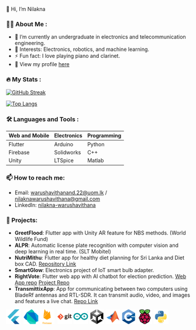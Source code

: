 👋 Hi, I’m Nilakna

### :woman_technologist: About Me :
- 🌱 I’m currently an undergraduate in electronics and telecommunication engineering.
- 🤖 Interests: Electronics, robotics, and machine learning.
- ⚡ Fun fact: I love playing piano and clarinet.
- 🔗 View my profile [here](https://nilaknaw.github.io)

<!---
NilaknaW/NilaknaW is a ✨ special ✨ repository because its `README.md` (this file) appears on your GitHub profile.
You can click the Preview link to take a look at your changes.
--->
### :fire: My Stats :
[![GitHub Streak](http://github-readme-streak-stats.herokuapp.com?user=NilaknaW&theme=dark&background=000000)](https://git.io/streak-stats)
<!---
[![Top Langs](https://github-readme-stats.vercel.app/api/top-langs/?username=NilaknaW&theme=dark&background=000000)](https://github.com/anuraghazra/github-readme-stats)
--->
[![Top Langs](https://github-readme-stats.vercel.app/api/top-langs/?username=NilaknaW&layout=compact&theme=vision-friendly-dark)](https://github.com/anuraghazra/github-readme-stats)


### :hammer_and_wrench: Languages and Tools :

| Web and Mobile | Electronics | Programming |
|-----|-----|----|
| Flutter | Arduino | Python |
| Firebase | Solidworks | C++ |
| Unity | LTSpice | Matlab |

### 📫 How to reach me:
- Email: warushavithanand.22@uom.lk / nilaknawarushavithana@gmail.com
- LinkedIn: [nilakna-warushavithana](https://www.linkedin.com/in/nilakna-warushavithana/)

### 🚀 Projects:
- **GreetFlood**: Flutter app with Unity AR feature for NBS methods. (World Wildlife Fund)
- **ALPR**: Automatic license plate recognition with computer vision and deep learning in real time. (SLT Mobitel)
- **NutriMithu**: Flutter app for healthy diet planning for Sri Lanka and Diet box CAD. [Repository Link](https://github.com/Platinum-Saber/Mecha_24)
- **SmartGlow**: Electronics project of IoT smart bulb adapter.
- **RightVote**: Flutter web app with AI chatbot for election prediction. [Web App repo](https://github.com/NilaknaW/llminator-app) [Project Repo](https://github.com/NaveenSanjaya/098_LLMinators)
- **TransmittixApp**: App for communicating between two computers using BladeRf antennas and RTL-SDR. It can transmit audio, video, and images and features a live chat. [Repo Link](https://github.com/NilaknaW/TransmittixApp)

<div>
  <img src="https://github.com/devicons/devicon/blob/master/icons/flutter/flutter-original.svg" title="Flutter" alt="Flutter" width="40" height="40"/>&nbsp;
  <img src="https://github.com/devicons/devicon/blob/master/icons/dart/dart-original.svg" title="Dart" **alt="Dart" width="40" height="40"/>
  <img src="https://github.com/devicons/devicon/blob/master/icons/firebase/firebase-plain-wordmark.svg" title="Firebase" alt="Firebase" width="40" height="40"/>&nbsp;
  <img src="https://github.com/devicons/devicon/blob/master/icons/git/git-original-wordmark.svg" title="Git" **alt="Git" width="40" height="40"/>
  <img src="https://github.com/devicons/devicon/blob/master/icons/arduino/arduino-original.svg" title="Arduino" **alt="Arduino" width="40" height="40"/>
  <img src="https://github.com/devicons/devicon/blob/master/icons/unity/unity-original.svg" title="Unity" **alt="Unity" width="40" height="40"/>
  <img src="https://github.com/devicons/devicon/blob/master/icons/matlab/matlab-original.svg" title="Matlab" **alt="Matlab" width="40" height="40"/>
  <img src="https://github.com/devicons/devicon/blob/master/icons/cplusplus/cplusplus-original.svg" title="CPP" **alt="CPP" width="40" height="40"/>
  <img src="https://github.com/devicons/devicon/blob/master/icons/raspberrypi/raspberrypi-original.svg" title="RaspberryPi" **alt="RaspberryPi" width="40" height="40"/>
  <img src="https://github.com/devicons/devicon/blob/master/icons/python/python-original.svg" title="Python" **alt="Python" width="40" height="40"/>
</div>

<!---
  <img src="https://github.com/devicons/devicon/blob/master/icons/java/java-original-wordmark.svg" title="Java" alt="Java" width="40" height="40"/>&nbsp;
  <img src="https://github.com/devicons/devicon/blob/master/icons/react/react-original-wordmark.svg" title="React" alt="React" width="40" height="40"/>&nbsp;
  <img src="https://github.com/devicons/devicon/blob/master/icons/spring/spring-original-wordmark.svg" title="Spring" alt="Spring" width="40" height="40"/>&nbsp;
  <img src="https://github.com/devicons/devicon/blob/master/icons/materialui/materialui-original.svg" title="Material UI" alt="Material UI" width="40" height="40"/>&nbsp;
  <img src="https://github.com/devicons/devicon/blob/master/icons/redux/redux-original.svg" title="Redux" alt="Redux " width="40" height="40"/>&nbsp;
  <img src="https://github.com/devicons/devicon/blob/master/icons/gatsby/gatsby-original.svg" title="Gatsby"  alt="Gatsby" width="40" height="40"/>&nbsp;
  <img src="https://github.com/devicons/devicon/blob/master/icons/javascript/javascript-original.svg" title="JavaScript" alt="JavaScript" width="40" height="40"/>&nbsp
  <img src="https://github.com/devicons/devicon/blob/master/icons/mysql/mysql-original-wordmark.svg" title="MySQL"  alt="MySQL" width="40" height="40"/>&nbsp;
  <img src="https://github.com/devicons/devicon/blob/master/icons/nodejs/nodejs-original-wordmark.svg" title="NodeJS" alt="NodeJS" width="40" height="40"/>&nbsp;
  <img src="https://github.com/devicons/devicon/blob/master/icons/amazonwebservices/amazonwebservices-plain-wordmark.svg" title="AWS" alt="AWS" width="40" height="40"/>&nbsp;
  <img src="https://github.com/devicons/devicon/blob/master/icons/css3/css3-plain-wordmark.svg"  title="CSS3" alt="CSS" width="40" height="40"/>&nbsp;
  <img src="https://github.com/devicons/devicon/blob/master/icons/html5/html5-original.svg" title="HTML5" alt="HTML" width="40" height="40"/>&nbsp ---!>

